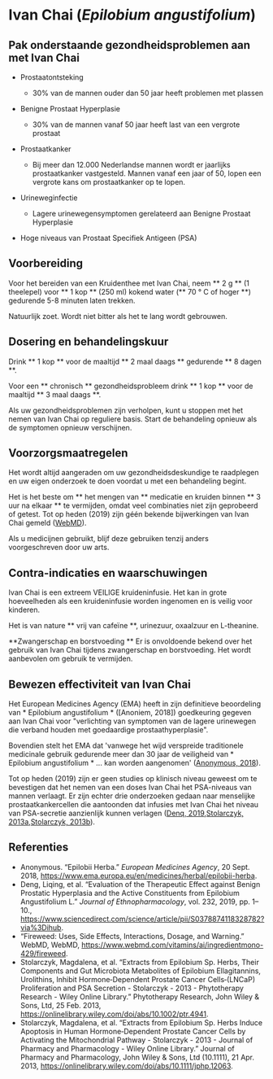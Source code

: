# Ivan Chai (*Epilobium angustifolium*)

## Pak onderstaande gezondheidsproblemen aan met Ivan Chai
* Prostaatontsteking
  - 30% van de mannen ouder dan 50 jaar heeft problemen met plassen
* Benigne Prostaat Hyperplasie 
  - 30% van de mannen vanaf 50 jaar heeft last van een vergrote prostaat
* Prostaatkanker 
  - Bij meer dan 12.000 Nederlandse mannen wordt er jaarlijks prostaatkanker vastgesteld.     Mannen vanaf een jaar of 50, lopen een vergrote kans om prostaatkanker op te lopen.
* Urineweginfectie 
  - Lagere urinewegensymptomen gerelateerd aan Benigne Prostaat Hyperplasie 


* Hoge niveaus van Prostaat Specifiek Antigeen (PSA)


## Voorbereiding

Voor het bereiden van een Kruidenthee met Ivan Chai, neem ** 2 g ** (1 theelepel) voor ** 1 kop ** (250 ml) kokend water (** 70 ° C of hoger **) gedurende 5-8 minuten laten trekken.

Natuurlijk zoet. Wordt niet bitter als het te lang wordt gebrouwen.

## Dosering en behandelingskuur

Drink ** 1 kop ** voor de maaltijd ** 2 maal daags ** gedurende **  8 dagen **.

Voor een ** chronisch ** gezondheidsprobleem drink ** 1 kop ** voor de maaltijd ** 3 maal daags **.

Als uw gezondheidsproblemen zijn verholpen, kunt u stoppen met het nemen van Ivan Chai op reguliere basis. Start de behandeling opnieuw als de symptomen opnieuw verschijnen.

## Voorzorgsmaatregelen

Het wordt altijd aangeraden om uw gezondheidsdeskundige te raadplegen en uw eigen onderzoek te doen voordat u met een behandeling begint.

Het is het beste om ** het mengen van ** medicatie en kruiden binnen ** 3 uur na elkaar ** te vermijden, omdat veel combinaties niet zijn geprobeerd of getest. Tot op heden (2019) zijn géén bekende bijwerkingen van Ivan Chai gemeld ([WebMD]).

Als u medicijnen gebruikt, blijf deze gebruiken tenzij anders voorgeschreven door uw arts.

## Contra-indicaties en waarschuwingen

Ivan Chai is een extreem VEILIGE kruideninfusie. Het kan in grote hoeveelheden als een kruideninfusie worden ingenomen en is veilig voor kinderen.

Het is van nature ** vrij van cafeïne **, urinezuur, oxaalzuur en L-theanine.

**Zwangerschap en borstvoeding ** Er is onvoldoende bekend over het gebruik van Ivan Chai tijdens zwangerschap en borstvoeding. Het wordt aanbevolen om gebruik te vermijden.

## Bewezen effectiviteit van Ivan Chai

Het European Medicines Agency (EMA) heeft in zijn definitieve beoordeling van * Epilobium angustifolium * ([Anoniem, 2018]) goedkeuring gegeven aan Ivan Chai voor "verlichting van symptomen van de lagere urinewegen die verband houden met goedaardige prostaathyperplasie".

Bovendien stelt het EMA dat 'vanwege het wijd verspreide traditionele medicinale gebruik gedurende meer dan 30 jaar de veiligheid van * Epilobium angustifolium * ... kan worden aangenomen' ([Anonymous, 2018]).

Tot op heden (2019) zijn er geen studies op klinisch niveau geweest om te bevestigen dat het nemen van een doses Ivan Chai het PSA-niveaus van mannen verlaagt. Er zijn echter drie onderzoeken gedaan naar menselijke prostaatkankercellen die aantoonden dat infusies met Ivan Chai het niveau van PSA-secretie aanzienlijk kunnen verlagen ([Denq, 2019],[Stolarczyk, 2013a],[Stolarczyk, 2013b]).

## Referenties

- Anonymous. “Epilobii Herba.” *European Medicines Agency*, 20 Sept. 2018, https://www.ema.europa.eu/en/medicines/herbal/epilobii-herba.
- Deng, Liqing, et al. “Evaluation of the Therapeutic Effect against Benign Prostatic Hyperplasia and the Active Constituents from Epilobium Angustifolium L.” *Journal of Ethnopharmacology*, vol. 232, 2019, pp. 1–10., https://www.sciencedirect.com/science/article/pii/S0378874118328782?via%3Dihub.
- “Fireweed: Uses, Side Effects, Interactions, Dosage, and Warning.” WebMD, WebMD, https://www.webmd.com/vitamins/ai/ingredientmono-429/fireweed.
- Stolarczyk, Magdalena, et al. “Extracts from Epilobium Sp. Herbs, Their Components and Gut Microbiota Metabolites of Epilobium Ellagitannins, Urolithins, Inhibit Hormone‐Dependent Prostate Cancer Cells‐(LNCaP) Proliferation and PSA Secretion - Stolarczyk - 2013 - Phytotherapy Research - Wiley Online Library.” Phytotherapy Research, John Wiley &amp; Sons, Ltd, 25 Feb. 2013, https://onlinelibrary.wiley.com/doi/abs/10.1002/ptr.4941.
- Stolarczyk, Magdalena, et al. “Extracts from Epilobium Sp. Herbs Induce Apoptosis in Human Hormone‐Dependent Prostate Cancer Cells by Activating the Mitochondrial Pathway - Stolarczyk - 2013 - Journal of Pharmacy and Pharmacology - Wiley Online Library.” Journal of Pharmacy and Pharmacology, John Wiley &amp; Sons, Ltd (10.1111), 21 Apr. 2013, https://onlinelibrary.wiley.com/doi/abs/10.1111/jphp.12063.


[Anonymous, 2018]: https://www.ema.europa.eu/en/medicines/herbal/epilobii-herba
[Denq, 2019]: https://www.sciencedirect.com/science/article/pii/S0378874118328782?via%3Dihub
[WebMD]: https://www.webmd.com/vitamins/ai/ingredientmono-429/fireweed
[Stolarczyk, 2013a]: https://onlinelibrary.wiley.com/doi/abs/10.1002/ptr.4941
[Stolarczyk, 2013b]: https://onlinelibrary.wiley.com/doi/abs/10.1111/jphp.12063
